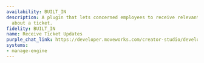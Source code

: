 ```yaml
---
availability: BUILT_IN
description: A plugin that lets concerned employees to receive relevant communications
  about a ticket.
fidelity: BUILT_IN
name: Receive Ticket Updates
purple_chat_link: https://developer.moveworks.com/creator-studio/developer-tools/purple-chat/?conversation=%7B%22startTimestamp%22%3A%2211%3A43+AM%22%2C%22messages%22%3A%5B%7B%22parts%22%3A%5B%7B%22richText%22%3A%22%3Cp%3E%3Cstrong%3E%F0%9F%94%94+Ticket+Status+Update%26nbsp%3B%3C%2Fstrong%3E%3C%2Fp%3E%5Cn%3Cp%3E%3Cbr%3E%3C%2Fp%3E%5Cn%3Cp%3E%E2%9C%8D%EF%B8%8F+Hello%2C+your+ticket+has+been+resolved.+See+below+for+updates.%3C%2Fp%3E%22%7D%5D%2C%22role%22%3A%22assistant%22%7D%2C%7B%22parts%22%3A%5B%7B%22richText%22%3A%22%3Cp%3E%3Cstrong%3EINC-123%3A+I+need+to+reset+my+password.%26nbsp%3B%3C%2Fstrong%3E%3C%2Fp%3E%5Cn%3Cp%3E%3Cbr%3E%5Cn%3Cstrong%3EStatus%3A%3C%2Fstrong%3E%3Cbr%3E%5CnResolved%3C%2Fp%3E%5Cn%3Cp%3E%3Cbr%3E%3C%2Fp%3E%5Cn%3Cp%3E%3Cstrong%3ELast+activity%3C%2Fstrong%3E%3Cbr%3E%5CnJohn+Smith%3Cbr%3E%5CnPassword+reset+instructions+has+been+sent+to+user.%26nbsp%3B%3C%2Fp%3E%5Cn%3Cp%3E%3Cbr%3E%3C%2Fp%3E%5Cn%3Cp%3E%3Cstrong%3ELast+updated%3C%2Fstrong%3E%3Cbr%3E%5CnThursday%2C+January+30%2C+2025+-+03%3A22+PM+PST%3C%2Fp%3E%22%7D%5D%2C%22role%22%3A%22assistant%22%7D%2C%7B%22parts%22%3A%5B%7B%22buttons%22%3A%5B%7B%22buttonText%22%3A%22Re-Open+issue%22%7D%2C%7B%22buttonText%22%3A%22%E2%9C%94%EF%B8%8F+Got+it%2C+thanks%22%7D%5D%7D%5D%2C%22role%22%3A%22assistant%22%7D%2C%7B%22parts%22%3A%5B%7B%22apiBlock%22%3A%7B%22code%22%3A%22GET+%2Ftickets%2FINC-123%22%2C%22connectorName%22%3A%22manage-engine%22%2C%22title%22%3A%22Get+Ticket+Details%22%7D%7D%5D%2C%22role%22%3A%22assistant%22%7D%5D%7D
systems:
- manage-engine
---
```

